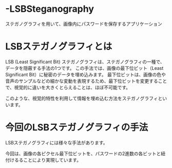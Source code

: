 # -LSBSteganography
ステガノグラフィを用いて、画像内にパスワードを保存するアプリケーション
# LSBステガノグラフィとは

LSB (Least Significant Bit) ステガノグラフィは、ステガノグラフィの一種で、データを隠蔽する手法の1つです。
この手法では、画像の最下位ビット（Least Significant Bit）に秘密のデータを埋め込みます。
最下位ビットは、画像の色や音声のサンプルなどの細かな変動を表現するため、最下位ビットを変更することで、視覚的に違いを大きくとらえることは、ほぼ不可能です。

このような、視覚的特性を利用して情報を埋め込む方法をステガノグラフィといいます。

# 今回のLSBステガノグラフィの手法

LSBステガノグラフィには様々な手法があります。

今回は、画像の各ピクセル最下位ビットを、パスワードの2進数の各ビットと紐付けるることにより実現しています。
